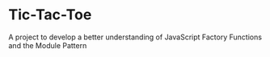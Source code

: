# Tic-Tac-Toe
A project to develop a better understanding of JavaScript Factory Functions and the Module Pattern
